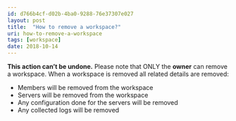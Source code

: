 ```yaml
---
id: d766b4cf-d02b-4ba0-9288-76e37307e027
layout: post
title:  "How to remove a workspace?"
uri: how-to-remove-a-workspace
tags: [workspace]
date: 2018-10-14
---
```


**This action can’t be undone.** Please note that ONLY the **owner** can remove a workspace. When a workspace is removed all related details are removed:

*   Members will be removed from the workspace
*   Servers will be removed from the workspace
*   Any configuration done for the servers will be removed
*   Any collected logs will be removed